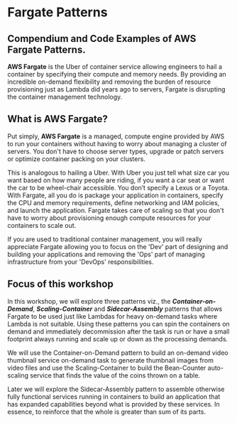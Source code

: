 # Fargate Patterns

## Compendium and Code Examples of AWS Fargate Patterns.

**AWS Fargate** is the Uber of container service allowing engineers to hail a container by specifying their compute and memory needs. By providing an incredible on-demand flexibility and removing the burden of resource provisioning just as Lambda did years ago to servers, Fargate is disrupting the container management technology.


## What is AWS Fargate?
Put simply, **AWS Fargate** is a managed, compute engine provided by AWS to run your containers without having to worry about managing a cluster of servers. You don't have to choose server types, upgrade or patch servers or optimize container packing on your clusters. 

This is analogous to hailing a Uber. With Uber you just tell what size car you want based on how many people are riding, if you want a car seat or want the car to be wheel-chair accessible. You don’t specify a Lexus or a Toyota. With Fargate, all you do is package your application in containers, specify the CPU and memory requirements, define networking and IAM policies, and launch the application. Fargate takes care of scaling so that you don't have to worry about provisioning enough compute resources for your containers to scale out. 

If you are used to traditional container management, you will really appreciate Fargate allowing you to focus on the 'Dev' part of designing and building your applications and removing the 'Ops' part of managing infrastructure from your 'DevOps' responsibilities. 

## Focus of this workshop

In this workshop, we will explore three patterns viz., the ***Container-on-Demand***, ***Scaling-Container*** and ***Sidecar-Assembly*** patterns that allows Fargate to be used just like Lambdas for heavy on-demand tasks where Lambda is not suitable. Using these patterns you can spin the containers on demand and immediately decommission after the task is run or have a small footprint always running and scale up or down as the processing demands.

We will use the Container-on-Demand pattern to build an on-demand video thumbnail service  on-demand task to generate thumbnail images from video files and use the Scaling-Container to build the Bean-Counter auto-scaling service that finds the value of the coins thrown on a table.

Later we will explore the Sidecar-Assembly pattern to assemble otherwise fully functional services running in containers to build an application that has expanded capabilities beyond what is provided by these services. In essence, to reinforce that the whole is greater than sum of its parts.
<!--stackedit_data:
eyJoaXN0b3J5IjpbMjYwODQ0MzU0LC0xNzQzNDY0NDY5XX0=
-->